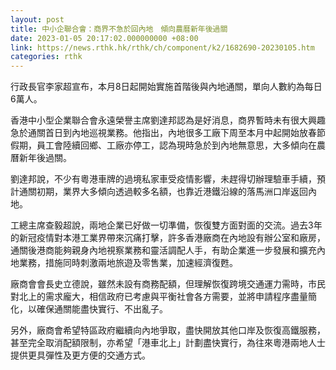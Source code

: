 ```yaml
---
layout: post
title: 中小企聯合會：商界不急於回內地　傾向農曆新年後過關
date: 2023-01-05 20:17:02.000000000 +08:00
link: https://news.rthk.hk/rthk/ch/component/k2/1682690-20230105.htm
categories: rthk
---
```


行政長官李家超宣布，本月8日起開始實施首階後與內地通關，單向人數約為每日6萬人。

香港中小型企業聯合會永遠榮譽主席劉達邦認為是好消息，商界暫時未有很大興趣急於通關首日到內地巡視業務。他指出，內地很多工廠下周至本月中起開始放春節假期，員工會陸續回鄉、工廠亦停工，認為現時急於到內地無意思，大多傾向在農曆新年後過關。

劉達邦說，不少有粵港車牌的過境私家車受疫情影響，未趕得切辦理驗車手續，預計通關初期，業界大多傾向透過較多名額，也靠近港鐵沿線的落馬洲口岸返回內地。

工總主席查毅超說，兩地企業已好做一切準備，恢復雙方面對面的交流。過去3年的新冠疫情對本港工業界帶來沉痛打擊，許多香港廠商在內地設有辦公室和廠房，通關後港商能夠親身內地視察業務和靈活調配人手，有助企業進一步發展和擴充內地業務，措施同時刺激兩地旅遊及零售業，加速經濟復甦。

廠商會會長史立德說，雖然未設有商務配額，但理解恢復跨境交通運力需時，市民對北上的需求龐大，相信政府已考慮與平衡社會各方需要，並將申請程序盡量簡化，以確保通關能盡快實行、不出亂子。

另外，廠商會希望特區政府繼續向內地爭取，盡快開放其他口岸及恢復高鐵服務，甚至完全取消配額限制，亦希望「港車北上」計劃盡快實行，為往來粵港兩地人士提供更具彈性及更方便的交通方式。
